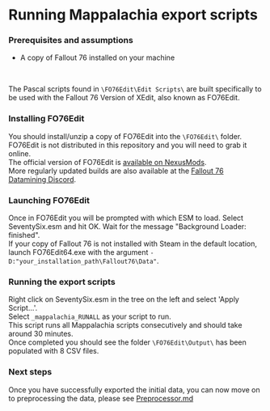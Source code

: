 # Running Mappalachia export scripts

### Prerequisites and assumptions
* A copy of Fallout 76 installed on your machine

<br/>

The Pascal scripts found in `\FO76Edit\Edit Scripts\` are built specifically to be used with the Fallout 76 Version of XEdit, also known as FO76Edit.<br/>

### Installing FO76Edit
You should install/unzip a copy of FO76Edit into the `\FO76Edit\` folder.<br/>
FO76Edit is not distributed in this repository and you will need to grab it online.<br/>
The official version of FO76Edit is [available on NexusMods](https://www.nexusmods.com/fallout76/mods/30).<br/>
More regularly updated builds are also available at the [Fallout 76 Datamining Discord](https://discord.com/channels/602253035061903368/824357856958611456).

### Launching FO76Edit
Once in FO76Edit you will be prompted with which ESM to load. Select SeventySix.esm and hit OK. Wait for the message "Background Loader: finished".<br/>
If your copy of Fallout 76 is not installed with Steam in the default location, launch FO76Edit64.exe with the argument `-D:"your_installation_path\Fallout76\Data"`.

### Running the export scripts
Right click on SeventySix.esm in the tree on the left and select 'Apply Script...'.<br/>
Select `_mappalachia_RUNALL` as your script to run.<br/>
This script runs all Mappalachia scripts consecutively and should take around 30 minutes.<br/>
Once completed you should see the folder `\FO76Edit\Output\` has been populated with 8 CSV files.<br/>


### Next steps
Once you have successfully exported the initial data, you can now move on to preprocessing the data, please see [Preprocessor.md](Preprocessor.md)
